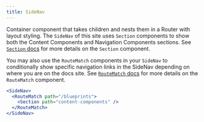 ```yaml
---
title: SideNav
---
```



Container component that takes children and nests them in a Router with layout styling. The `SideNav` of this site uses `Section` components to show both the Content Components and Navigation Components sections. See [`Section` docs](/blueprints/navigation-components/section) for more details on the `Section` component.

You may also use the `RouteMatch` components in your `SideNav` to conditionally show specific navigation links in the SideNav depending on where you are on the docs site. See [`RouteMatch` docs](/blueprints/navigation-components/section) for more details on the `RouteMatch` component.


```.jsx
<SideNav>
  <RouteMatch path="/blueprints">
    <Section path="content-components" />
  </RouteMatch>
</SideNav>
```
